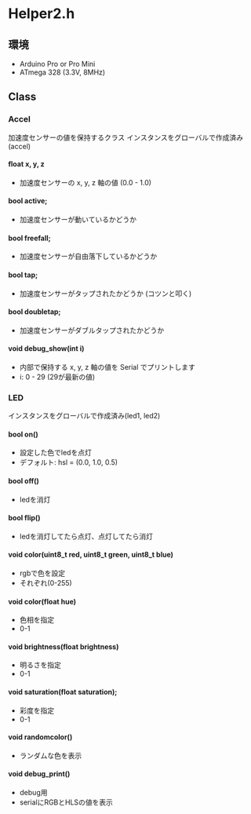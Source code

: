 # Helper2.h


## 環境

+ Arduino Pro or Pro Mini
+ ATmega 328 (3.3V, 8MHz)

## Class

### Accel

加速度センサーの値を保持するクラス
インスタンスをグローバルで作成済み(accel)

#### float x, y, z

+ 加速度センサーの x, y, z 軸の値 (0.0 - 1.0)

#### bool active;

+ 加速度センサーが動いているかどうか

#### bool freefall;

+ 加速度センサーが自由落下しているかどうか

#### bool tap;

+ 加速度センサーがタップされたかどうか (コツンと叩く)

#### bool doubletap;

+ 加速度センサーがダブルタップされたかどうか

#### void debug_show(int i)

+ 内部で保持する x, y, z 軸の値を Serial でプリントします
+ i: 0 - 29 (29が最新の値)

### LED

インスタンスをグローバルで作成済み(led1, led2)

#### bool on()

+ 設定した色でledを点灯
+ デフォルト: hsl = (0.0, 1.0, 0.5)

#### bool off()

+ ledを消灯

#### bool flip()

+ ledを消灯してたら点灯、点灯してたら消灯

#### void color(uint8_t red, uint8_t green, uint8_t blue)

+ rgbで色を設定
+ それぞれ(0-255)

#### void color(float hue)

+ 色相を指定
+ 0-1

#### void brightness(float brightness)

+ 明るさを指定
+ 0-1

#### void saturation(float saturation);

+ 彩度を指定
+ 0-1

#### void randomcolor()

+ ランダムな色を表示

#### void debug_print()

+ debug用
+ serialにRGBとHLSの値を表示